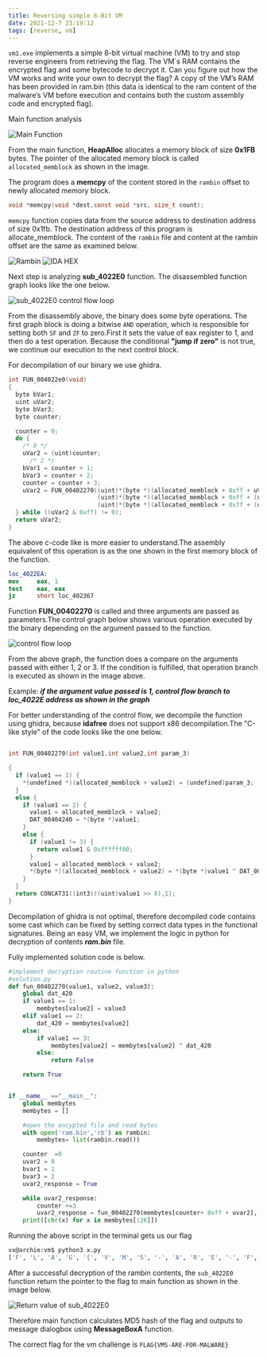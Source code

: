 ```yaml
---
title: Reversing simple 8-Bit VM
date: 2021-12-7 23:19:12
tags: [reverse, vm]
---
```


`vm1.exe` implements a simple 8-bit virtual machine (VM) to try and stop reverse engineers from retrieving the flag. The VM`s RAM contains the encrypted flag and some bytecode to decrypt it. Can you figure out how the VM works and write your own to decrypt the flag?<!-- more --> A copy of the VM’s RAM has been provided in ram.bin (this data is identical to the ram content of the malware’s VM before execution and contains both the custom assembly code and encrypted flag).

Main function analysis

![Main Function](/images/mal/vmq.png)

From the main function, **HeapAlloc** allocates a memory block of size **0x1FB** bytes. The pointer of the allocated memory block is called `allocated_memblock` as shown in the image.

The program does a **memcpy** of the content stored in the `rambin` offset to newly allocated memory block.

```c
void *memcpy(void *dest,const void *src, size_t count);
```

`memcpy` function copies data from the source address to destination address of size 0x1fb. The destination address of this program is allocate_memblock. The content of the `rambin` file and content at the rambin offset are the same as examined below.

![Rambin](/images/mal/rambin.png)
![IDA HEX](/images/mal/ida_hex.png)

Next step is analyzing **sub_4022E0** function. The disassembled function graph looks like the one below.

![sub_4022E0 control flow loop](/images/mal/vmflow.png)

From the disassembly above, the binary does some byte operations. The first graph block is doing a bitwise `AND` operation, which is responsible for setting both `SF` and `ZF` to zero.First it sets the value of eax register to 1, and then do a test operation. Because the conditional **"jump if zero"** is not true, we continue our execution to the next control block.

For decompilation of our binary we use ghidra.

```c
int FUN_004022e0(void)
{
  byte bVar1;
  uint uVar2;
  byte bVar3;
  byte counter;

  counter = 0;
  do {
    /* 0 */
    uVar2 = (uint)counter;
      /* 2 */
    bVar1 = counter + 1;
    bVar3 = counter + 2;
    counter = counter + 3;
    uVar2 = FUN_00402270((uint)*(byte *)(allocated_memblock + 0xff + uVar2),
                         (uint)*(byte *)(allocated_memblock + 0xff + (uint)bVar1),
                         (uint)*(byte *)(allocated_memblock + 0xff + (uint)bVar3));
  } while ((uVar2 & 0xff) != 0);
  return uVar2;
}
```

The above c-code like is more easier to understand.The assembly equivalent of this operation is as the one shown in the first memory block of the function.

```nasm
loc_4022EA:
mov     eax, 1
test    eax, eax
jz      short loc_402367
```

Function **FUN_00402270** is called and three arguments are passed as parameters.The control graph below shows various operation executed by the binary depending on the argument passed to the function.

![control flow loop](/images/mal/vmflow2.png)

From the above graph, the function does a compare on the arguments passed with either 1, 2 or 3. If the condition is fulfilled, that operation branch is executed as shown in the image above.

Example: **_if the argument value passed is 1, control flow branch to loc_4022E address as shown in the graph_**

For better understanding of the control flow, we decompile the function using ghidra, because **idafree** does not support x86 decompilation.The "C-like style" of the code looks like the one below.

```c

int FUN_00402270(int value1,int value2,int param_3)

{
  if (value1 == 1) {
    *(undefined *)(allocated_memblock + value2) = (undefined)param_3;
  }
  else {
    if (value1 == 2) {
      value1 = allocated_memblock + value2;
      DAT_00404240 = *(byte *)value1;
    }
    else {
      if (value1 != 3) {
        return value1 & 0xffffff00;
      }
      value1 = allocated_memblock + value2;
      *(byte *)(allocated_memblock + value2) = *(byte *)value1 ^ DAT_00404240;
    }
  }
  return CONCAT31((int3)((uint)value1 >> 8),1);
}
```

Decompilation of ghidra is not optimal, therefore decompiled code contains some cast which can be fixed by setting correct data types in the functional signatures. Being an easy VM, we implement the logic in python for decryption of contents **_ram.bin_** file.

Fully implemented solution code is below.

```python
#implement decryption routine function in python
#solution.py
def fun_00402270(value1, value2, value3):
    global dat_420
    if value1 == 1:
        membytes[value2] = value3
    elif value1 == 2:
        dat_420 = membytes[value2]
    else:
        if value1 == 3:
            membytes[value2] = membytes[value2] ^ dat_420
        else:
            return False

    return True


if __name__ =="__main__":
    global membytes
    membytes = []

    #open the encypted file and read bytes
    with open('ram.bin','rb') as rambin:
        membytes= list(rambin.read())

    counter  =0
    uvar2 = 0
    bvar1 = 1
    bvar3 = 2
    uvar2_response = True

    while uvar2_response:
        counter +=3
        uvar2_response = fun_00402270(membytes[counter+ 0xff + uvar2], membytes[counter+0xff + bvar1], membytes[counter+ 0xff + bvar3])
    print([chr(x) for x in membytes[:26]])

```

Running the above script in the terminal gets us our flag

```bash
vx@archie:vm$ python3 x.py
['F', 'L', 'A', 'G', '{', 'V', 'M', 'S', '-', 'A', 'R', 'E', '-', 'F', 'O', 'R', '-', 'M', 'A', 'L', 'W', 'A', 'R', 'E', '}', '\x00']
```

After a successful decryption of the rambin contents, the `sub_4022E0` function return the pointer to the flag to main function as shown in the image below.

![Return value of sub_4022E0](/images/mal/retflag.png)

Therefore main function calculates MD5 hash of the flag and outputs to message dialogbox using **MessageBoxA** function.

The correct flag for the vm challenge is `FLAG{VMS-ARE-FOR-MALWARE}`
